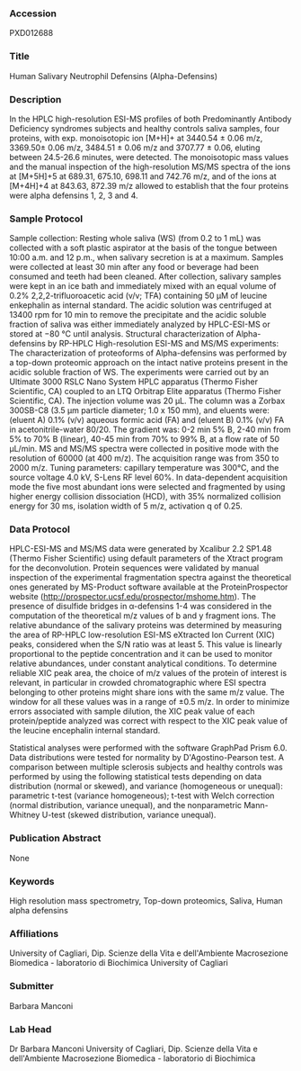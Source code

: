 ### Accession
PXD012688

### Title
Human Salivary Neutrophil Defensins (Alpha-Defensins)

### Description
In the HPLC high-resolution ESI-MS profiles of both Predominantly Antibody Deficiency syndromes subjects and healthy controls saliva samples, four proteins, with exp. monoisotopic ion [M+H]+ at 3440.54 ± 0.06 m/z, 3369.50± 0.06 m/z, 3484.51 ± 0.06 m/z and 3707.77 ± 0.06, eluting between 24.5-26.6 minutes, were detected. The monoisotopic mass values and the manual inspection of the high-resolution MS/MS spectra of the ions at [M+5H]+5 at  689.31,  675.10, 698.11 and 742.76 m/z, and of the ions at [M+4H]+4 at  843.63, 872.39 m/z allowed to establish that the four proteins were alpha defensins 1, 2, 3 and 4.

### Sample Protocol
Sample collection: Resting whole saliva (WS) (from 0.2 to 1 mL) was collected with a soft plastic aspirator at the basis of the tongue between 10:00 a.m. and 12 p.m., when salivary secretion is at a maximum. Samples were collected at least 30 min after any food or beverage had been consumed and teeth had been cleaned. After collection, salivary samples were kept in an ice bath and immediately mixed with an equal volume of 0.2% 2,2,2-trifluoroacetic acid (v/v; TFA) containing 50 μM of leucine enkephalin as internal standard. The acidic solution was centrifuged at 13400 rpm for 10 min to remove the precipitate and the acidic soluble fraction of saliva was either immediately analyzed by HPLC-ESI-MS or stored at −80 °C until analysis. Structural characterization of Alpha-defensins by RP-HPLC High-resolution ESI-MS and MS/MS experiments: The characterization of proteoforms of Alpha-defensins was performed by a top-down proteomic approach on the intact native proteins present in the acidic soluble fraction of WS. The experiments were carried out by an Ultimate 3000 RSLC Nano System HPLC apparatus (Thermo Fisher Scientific, CA) coupled to an LTQ Orbitrap Elite apparatus (Thermo Fisher Scientific, CA). The injection volume was 20 μL. The column was a Zorbax 300SB-C8 (3.5 µm particle diameter; 1.0 x 150 mm), and eluents were: (eluent A) 0.1% (v/v) aqueous formic acid (FA) and (eluent B) 0.1% (v/v) FA in acetonitrile-water 80/20. The gradient was: 0-2 min 5% B, 2-40 min from 5% to 70% B (linear), 40-45 min from 70% to 99% B, at a flow rate of 50 µL/min. MS and MS/MS spectra were collected in positive mode with the resolution of 60000 (at 400 m/z). The acquisition range was from 350 to 2000 m/z. Tuning parameters: capillary temperature was 300°C, and the source voltage 4.0 kV, S-Lens RF level 60%. In data-dependent acquisition mode the five most abundant ions were selected and fragmented by using higher energy collision dissociation (HCD), with 35% normalized collision energy for 30 ms, isolation width of 5 m/z, activation q of 0.25.

### Data Protocol
HPLC-ESI-MS and MS/MS data were generated by Xcalibur 2.2 SP1.48 (Thermo Fisher Scientific) using default parameters of the Xtract program for the deconvolution. Protein sequences were validated by manual inspection of the experimental fragmentation spectra against the theoretical ones generated by MS-Product software available at the ProteinProspector website (http://prospector.ucsf.edu/prospector/mshome.htm). The presence of disulfide bridges in α-defensins 1-4 was considered in the computation of the theoretical m/z values of b and y fragment ions.
The relative abundance of the salivary proteins was determined by measuring the area of RP-HPLC low-resolution ESI-MS eXtracted Ion Current (XIC) peaks, considered when the S/N ratio was at least 5. This value is linearly proportional to the peptide concentration and it can be used to monitor relative abundances, under constant analytical conditions. To determine reliable XIC peak area, the choice of m/z values of the protein of interest is relevant, in particular in crowded chromatographic where ESI spectra belonging to other proteins might share ions with the same m/z value. The window for all these values was in a range of ±0.5 m/z. In order to minimize errors associated with sample dilution, the XIC peak value of each protein/peptide analyzed was correct with respect to the XIC peak value of the leucine encephalin internal standard.

Statistical analyses were performed with the software GraphPad Prism 6.0. Data distributions were tested for normality by D'Agostino-Pearson test. A comparison between multiple sclerosis subjects and healthy controls  was performed by using the following statistical tests depending on data distribution (normal or skewed), and variance (homogeneous or unequal): parametric t-test (variance homogeneous); t-test with Welch correction (normal distribution, variance unequal), and the nonparametric Mann-Whitney U-test (skewed distribution, variance unequal).


### Publication Abstract
None

### Keywords
High resolution mass spectrometry, Top-down proteomics, Saliva, Human alpha defensins

### Affiliations
University of Cagliari,  Dip. Scienze della Vita e dell'Ambiente Macrosezione Biomedica - laboratorio di Biochimica
University of Cagliari

### Submitter
Barbara Manconi

### Lab Head
Dr Barbara Manconi
University of Cagliari,  Dip. Scienze della Vita e dell'Ambiente Macrosezione Biomedica - laboratorio di Biochimica


